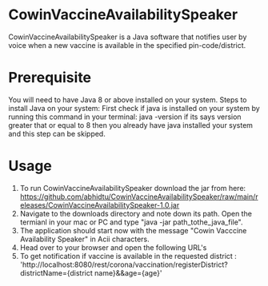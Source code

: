 # CowinVaccineAvailabilitySpeaker
CowinVaccineAvailabilitySpeaker is a Java software that notifies user by voice when a new vaccine is available in the specified pin-code/district.

# Prerequisite
You will need to have Java 8 or above installed on your system.
Steps to install Java on your system:
First check if java is installed on your system by running this command in your terminal: java -version if its says version greater that or equal to 8 then you already have java installed your system and this step can be skipped.

# Usage
1. To run CowinVaccineAvailabilitySpeaker download the jar from here:   https://github.com/abhidtu/CowinVaccineAvailabilitySpeaker/raw/main/releases/CowinVaccineAvailabilitySpeaker-1.0.jar
2. Navigate to the downloads directory and note down its path. Open the termianl in your mac or PC and type "java -jar path_tothe_java_file".
3. The application should start now with the message "Cowin Vacccine Availability Speaker" in Acii characters.
4. Head over to your browser and open the following URL's
 1. To get notification if vaccine is available in the requested district : 'http://localhost:8080/rest/corona/vaccination/registerDistrict?districtName={district name}&&age={age}'
